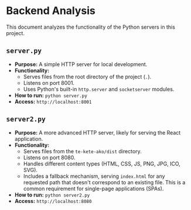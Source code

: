 # Backend Analysis

This document analyzes the functionality of the Python servers in this project.

## `server.py`

*   **Purpose:** A simple HTTP server for local development.
*   **Functionality:**
    *   Serves files from the root directory of the project (`.`).
    *   Listens on port 8001.
    *   Uses Python's built-in `http.server` and `socketserver` modules.
*   **How to run:** `python server.py`
*   **Access:** `http://localhost:8001`

## `server2.py`

*   **Purpose:** A more advanced HTTP server, likely for serving the React application.
*   **Functionality:**
    *   Serves files from the `te-kete-ako/dist` directory.
    *   Listens on port 8080.
    *   Handles different content types (HTML, CSS, JS, PNG, JPG, ICO, SVG).
    *   Includes a fallback mechanism, serving `index.html` for any requested path that doesn't correspond to an existing file. This is a common requirement for single-page applications (SPAs).
*   **How to run:** `python server2.py`
*   **Access:** `http://localhost:8080`
